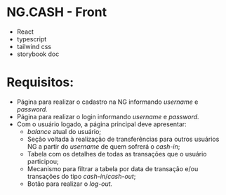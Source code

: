 # NG.CASH - Front

* React
* typescript
* tailwind css
* storybook doc

# Requisitos:

- Página para realizar o cadastro na NG informando *username* e *password.*
- Página para realizar o login informando *username* e *password.*
- Com o usuário logado, a página principal deve apresentar:
    - *balance* atual do usuário;
    - Seção voltada à realização de transferências para outros usuários NG a partir do *username* de quem sofrerá o *cash-in*;
    - Tabela com os detalhes de todas as transações que o usuário participou;
    - Mecanismo para filtrar a tabela por data de transação e/ou transações do tipo *cash-in*/*cash-out*;
    - Botão para realizar o *log-out.*